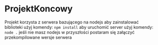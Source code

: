 ﻿# ProjektKoncowy

Projekt korzysta z serwera bazującego na nodejs aby zainstalować biblioteki użyj komendy: `npm install` aby uruchomić server użyj komendy: ` node .` jeśli nie masz nodejs w przyszłości postaram się załączyć przekompilowane wersje serwera
